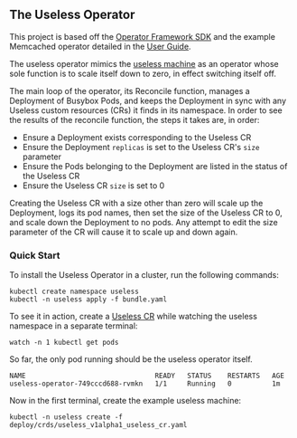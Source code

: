 ## The Useless Operator

This project is based off the
[Operator Framework SDK](http://github.com/operator-framework/operator-sdk/)
and the example Memcached operator detailed in the
[User Guide](https://github.com/operator-framework/operator-sdk/blob/master/doc/user-guide.md).

The useless operator mimics the [useless machine](https://en.wikipedia.org/wiki/Useless_machine) as
an operator whose sole function is to scale itself down to zero, in effect switching itself off.

The main loop of the operator, its Reconcile function, manages a Deployment of
Busybox Pods, and keeps the Deployment in sync with any Useless custom
resources (CRs) it finds in its namespace. In order to see the results of the
reconcile function, the steps it takes are, in order:

  - Ensure a Deployment exists corresponding to the Useless CR
  - Ensure the Deployment `replicas` is set to the Useless CR's `size` parameter
  - Ensure the Pods belonging to the Deployment are listed in the status of the Useless CR
  - Ensure the Useless CR `size` is set to 0

Creating the Useless CR with a size other than zero will scale up the Deployment, logs its pod names,
then set the size of the Useless CR to 0, and scale down the Deployment to no pods. Any attempt to edit
the size parameter of the CR will cause it to scale up and down again.

### Quick Start

To install the Useless Operator in a cluster, run the following commands:

```
kubectl create namespace useless
kubectl -n useless apply -f bundle.yaml
```

To see it in action, create a
[Useless CR](deploy/crds/useless_v1alpha1_useless_cr.yaml)
while watching the useless namespace in a separate terminal:

```
watch -n 1 kubectl get pods
```

So far, the only pod running should be the useless operator itself.

```
NAME                                READY   STATUS    RESTARTS   AGE
useless-operator-749cccd688-rvmkn   1/1     Running   0          1m
```

Now in the first terminal, create the example useless machine:

```
kubectl -n useless create -f deploy/crds/useless_v1alpha1_useless_cr.yaml 
```



